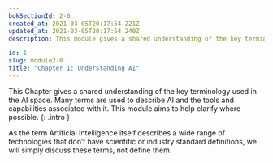 ```yaml
---
bokSectionId: 2-0
created_at: 2021-03-05T20:17:54.221Z
updated_at: 2021-03-05T20:17:54.240Z
description: This module gives a shared understanding of the key terminology used in the AI space. Many terms are used to describe AI and the tools and capabilities associated with it. This module aims to help clarify where possible. 

id: 1
slug: module2-0
title: "Chapter 1: Understanding AI"
---
```

This Chapter gives a shared understanding of the key terminology used in the AI space. Many terms are used to describe AI and the tools and capabilities associated with it. This module aims to help clarify where possible. 
{: .intro }

As the term Artificial Intelligence itself describes a wide range of technologies that don’t have  scientific or industry standard definitions, we will simply discuss these terms, not define them.







